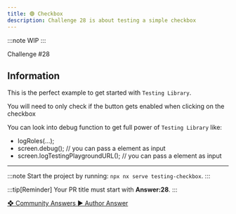 ```yaml
---
title: 🟢 Checkbox
description: Challenge 28 is about testing a simple checkbox
---
```


:::note
WIP
:::

<div class="chip">Challenge #28</div>

## Information

This is the perfect example to get started with `Testing Library`.

You will need to only check if the button gets enabled when clicking on the checkbox

You can look into debug function to get full power of `Testing Library` like:

- logRoles(...);
- screen.debug(); // you can pass a element as input
- screen.logTestingPlaygroundURL(); // you can pass a element as input

---

:::note
Start the project by running: `npx nx serve testing-checkbox`.
:::

:::tip[Reminder]
Your PR title must start with <b>Answer:28</b>.
:::

<div class="article-footer">
  <a
    href="https://github.com/tomalaforge/angular-challenges/pulls?q=label%3A28+label%3Aanswer"
    alt="Checkbox community solutions">
    ❖ Community Answers
  </a>
  <a
    href='https://github.com/tomalaforge/angular-challenges/pulls?q=label%3A28+label%3A'
    alt="Checkbox solution author">
    ▶︎ Author Answer
  </a>
  </div>
